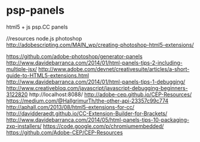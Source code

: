 # psp-panels
 html5 + js psp.CC panels


//resources
node.js photoshop
http://adobescripting.com/MAIN_wp/creating-photoshop-html5-extensions/

https://github.com/adobe-photoshop/generator-panels
http://www.davidebarranca.com/2014/01/html-panels-tips-2-including-multiple-jsx/
http://www.adobe.com/devnet/creativesuite/articles/a-short-guide-to-HTML5-extensions.html
http://www.davidebarranca.com/2014/01/html-panels-tips-1-debugging/
http://www.creativebloq.com/javascript/javascript-debugging-beginners-3122820
http://localhost:8088/
http://adobe-cep.github.io/CEP-Resources/
https://medium.com/@HallgrimurTh/the-other-api-23357c99c774
http://aphall.com/2013/08/html5-extensions-for-cc/
http://davidderaedt.github.io/CC-Extension-Builder-for-Brackets/
http://www.davidebarranca.com/2014/05/html-panels-tips-10-packaging-zxp-installers/
https://code.google.com/p/chromiumembedded/
https://github.com/Adobe-CEP/CEP-Resources
